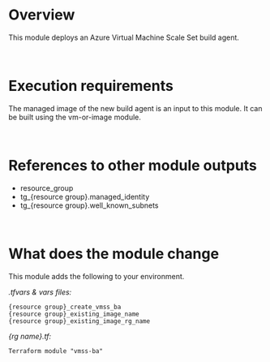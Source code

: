 # Overview

This module deploys an Azure Virtual Machine Scale Set build agent.


&nbsp;
# Execution requirements

The managed image of the new build agent is an input to this module. It can be built using the vm-or-image module.

&nbsp;
# References to other module outputs

- resource_group
- tg_{resource group}.managed_identity
- tg_{resource group}.well_known_subnets


&nbsp;
# What does the module change

This module adds the following to your environment.

*.tfvars & vars files:*
```
{resource group}_create_vmss_ba
{resource group}_existing_image_name
{resource group}_existing_image_rg_name
```

*{rg name}.tf:* 
```
Terraform module "vmss-ba" 
```